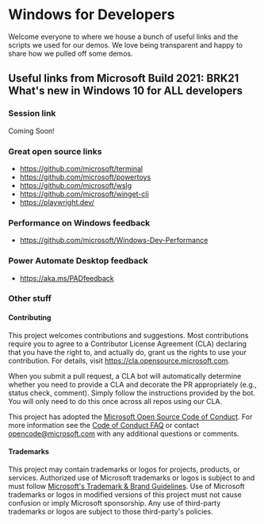 # Windows for Developers

Welcome everyone to where we house a bunch of useful links and the scripts we used for our demos.  We love being transparent and happy to share how we pulled off some demos.

## Useful links from Microsoft Build 2021: BRK21 What's new in Windows 10 for ALL developers

### Session link

Coming Soon!

### Great open source links

- https://github.com/microsoft/terminal
- https://github.com/microsoft/powertoys
- https://github.com/microsoft/wslg
- https://github.com/microsoft/winget-cli
- https://playwright.dev/

### Performance on Windows feedback

- https://github.com/microsoft/Windows-Dev-Performance

### Power Automate Desktop feedback

- https://aka.ms/PADfeedback

### Other stuff

#### Contributing

This project welcomes contributions and suggestions.  Most contributions require you to agree to a
Contributor License Agreement (CLA) declaring that you have the right to, and actually do, grant us
the rights to use your contribution. For details, visit https://cla.opensource.microsoft.com.

When you submit a pull request, a CLA bot will automatically determine whether you need to provide
a CLA and decorate the PR appropriately (e.g., status check, comment). Simply follow the instructions
provided by the bot. You will only need to do this once across all repos using our CLA.

This project has adopted the [Microsoft Open Source Code of Conduct](https://opensource.microsoft.com/codeofconduct/).
For more information see the [Code of Conduct FAQ](https://opensource.microsoft.com/codeofconduct/faq/) or
contact [opencode@microsoft.com](mailto:opencode@microsoft.com) with any additional questions or comments.

#### Trademarks

This project may contain trademarks or logos for projects, products, or services. Authorized use of Microsoft 
trademarks or logos is subject to and must follow 
[Microsoft's Trademark & Brand Guidelines](https://www.microsoft.com/en-us/legal/intellectualproperty/trademarks/usage/general).
Use of Microsoft trademarks or logos in modified versions of this project must not cause confusion or imply Microsoft sponsorship.
Any use of third-party trademarks or logos are subject to those third-party's policies.
